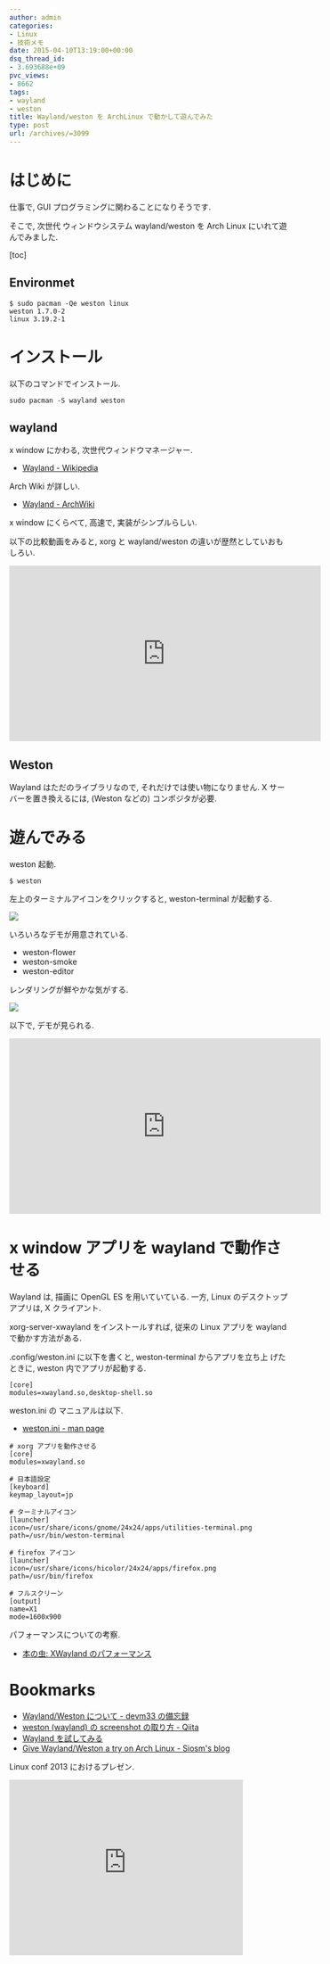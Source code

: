 ```yaml
---
author: admin
categories:
- Linux
- 技術メモ
date: 2015-04-10T13:19:00+00:00
dsq_thread_id:
- 3.693688e+09
pvc_views:
- 8662
tags:
- wayland
- weston
title: Wayland/weston を ArchLinux で動かして遊んでみた
type: post
url: /archives/=3099
---
```


はじめに
========

仕事で, GUI プログラミングに関わることになりそうです.

そこで, 次世代 ウィンドウシステム wayland/weston を Arch Linux
にいれて遊んでみました.

\[toc\]

Environmet
----------

``` {.bash}
$ sudo pacman -Qe weston linux
weston 1.7.0-2
linux 3.19.2-1
```

インストール
============

以下のコマンドでインストール.

``` {.bash}
sudo pacman -S wayland weston
```

wayland
-------

x window にかわる, 次世代ウィンドウマネージャー.

-   [Wayland - Wikipedia](https://ja.wikipedia.org/wiki/Wayland)

Arch Wiki が詳しい.

-   [Wayland -
    ArchWiki](https://archlinuxjp.kusakata.com/wiki/Wayland?rdfrom=https%3A%2F%2Fwiki.archlinux.org%2Findex.php%3Ftitle%3DWayland_%28%25E6%2597%25A5%25E6%259C%25AC%25E8%25AA%259E%29%26redirect%3Dno)

x window にくらべて, 高速で, 実装がシンプルらしい.

以下の比較動画をみると, xorg と wayland/weston
の違いが歴然としていおもしろい.

<iframe width="560" height="315" src="https://www.youtube.com/embed/Ux-WCpNvRFM?rel=0" frameborder="0" allowfullscreen></iframe>

Weston
------

Wayland はただのライブラリなので, それだけでは使い物になりません. X
サーバーを置き換えるには, (Weston などの) コンポジタが必要.

遊んでみる
==========

weston 起動.

``` {.bash}
$ weston
```

左上のターミナルアイコンをクリックすると, weston-terminal が起動する.

![](./../img/2015-04-10-205933_1030x640_scrot.png)

いろいろなデモが用意されている.

-   weston-flower
-   weston-smoke
-   weston-editor

レンダリングが鮮やかな気がする.

![](./../img/2015-04-10-210800_1020x642_scrot.png)

以下で, デモが見られる.

<iframe width="560" height="315" src="https://www.youtube.com/embed/Q0euI8FIXV0?rel=0" frameborder="0" allowfullscreen></iframe>

x window アプリを wayland で動作させる
======================================

Wayland は, 描画に OpenGL ES を用いていている. 一方, Linux
のデスクトップアプリは, X クライアント.

xorg-server-xwayland をインストールすれば, 従来の Linux アプリを wayland
で動かす方法がある.

.config/weston.ini に以下を書くと, weston-terminal からアプリを立ち上
げたときに, weston 内でアプリが起動する.

``` {.text}
[core]
modules=xwayland.so,desktop-shell.so
```

weston.ini の マニュアルは以下.

-   [weston.ini - man page](https://www.mankier.com/5/weston.ini)

``` {.bash}
# xorg アプリを動作させる
[core]
modules=xwayland.so

# 日本語設定
[keyboard]
keymap_layout=jp

# ターミナルアイコン
[launcher]
icon=/usr/share/icons/gnome/24x24/apps/utilities-terminal.png
path=/usr/bin/weston-terminal

# firefox アイコン
[launcher]
icon=/usr/share/icons/hicolor/24x24/apps/firefox.png
path=/usr/bin/firefox

# フルスクリーン
[output]
name=X1
mode=1600x900
```

パフォーマンスについての考察.

-   [本の虫: XWayland
    のパフォーマンス](https://cpplover.blogspot.jp/2013/07/xwayland.html)

Bookmarks
=========

-   [Wayland/Weston について - devm33
    の備忘録](https://d.hatena.ne.jp/devm33/20140414/1397473785)
-   [weston (wayland) の screenshot の取り方 -
    Qiita](https://qiita.com/TNaruto/items/7eef814e7673fd42e681)
-   [Wayland を試してみる](https://mlny.info/2014/10/wayland/)
-   [Give Wayland/Weston a try on Arch Linux - Siosm's
    blog](https://tim.siosm.fr/blog/2012/09/21/try-weston-arch-linux/)

Linux conf 2013 におけるプレゼン.

<iframe width="420" height="315" src="https://www.youtube.com/embed/cQoQE_HDG8g?rel=0" frameborder="0" allowfullscreen></iframe>
